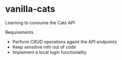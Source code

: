 # vanilla-cats

Learning to consume the Cats API

Requirements

- Perform CRUD operations againt the API endpoints
- Keep sensitive info out of code
- Implement a local login functionality
